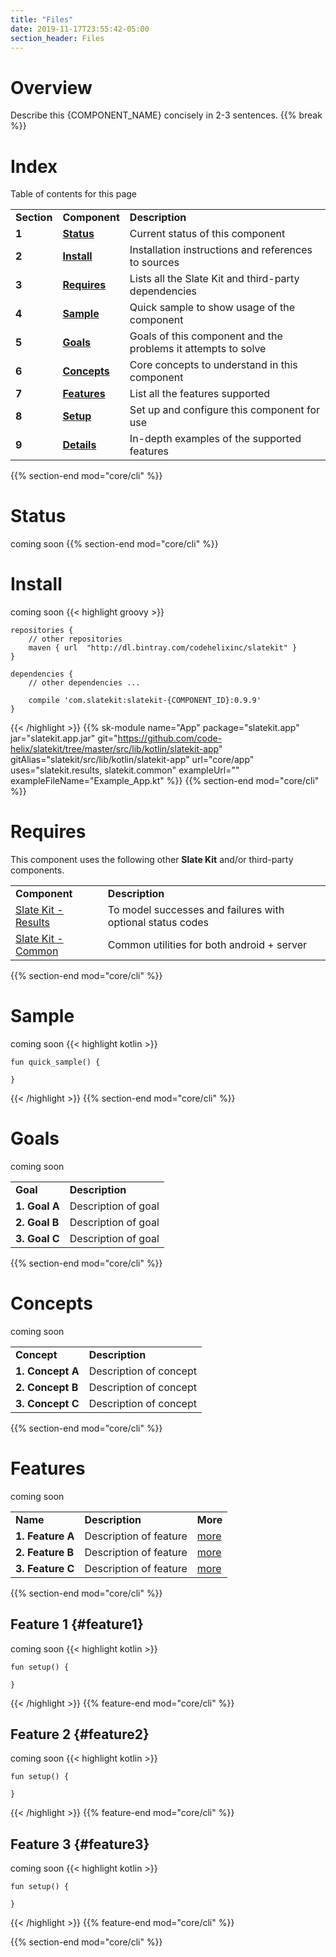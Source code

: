 ```yaml
---
title: "Files"
date: 2019-11-17T23:55:42-05:00
section_header: Files
---
```


# Overview
Describe this {COMPONENT_NAME} concisely in 2-3 sentences.
{{% break %}}

# Index
Table of contents for this page
<table class="table table-bordered table-striped">
    <tr>
        <td><strong>Section</strong></td>
        <td><strong>Component</strong></td>
        <td><strong>Description</strong></td>
    </tr>
    <tr>
        <td><strong>1</strong></td>
        <td><strong><a class="url-ch" href="core/cli#status">Status</a></strong></td>
        <td>Current status of this component</td>
    </tr>
    <tr>
        <td><strong>2</strong></td>
        <td><strong><a class="url-ch" href="core/cli#install">Install</a></strong></td>
        <td>Installation instructions and references to sources</td>
    </tr>
    <tr>
        <td><strong>3</strong></td>
        <td><strong><a class="url-ch" href="core/cli#requires">Requires</a></strong></td>
        <td>Lists all the Slate Kit and third-party dependencies</td>
    </tr>
    <tr>
        <td><strong>4</strong></td>
        <td><strong><a class="url-ch" href="core/cli#sample">Sample</a></strong></td>
        <td>Quick sample to show usage of the component</td>
    </tr>
    <tr>
        <td><strong>5</strong></td>
        <td><strong><a class="url-ch" href="core/cli#goals">Goals</a></strong></td>
        <td>Goals of this component and the problems it attempts to solve</td>
    </tr>
    <tr>
        <td><strong>6</strong></td>
        <td><strong><a class="url-ch" href="core/cli#concepts">Concepts</a></strong></td>
        <td>Core concepts to understand in this component</td>
    </tr>
    <tr>
        <td><strong>7</strong></td>
        <td><strong><a class="url-ch" href="core/cli#features">Features</a></strong></td>
        <td>List all the features supported</td>
    </tr>
    <tr>
        <td><strong>8</strong></td>
        <td><strong><a class="url-ch" href="core/cli#setup">Setup</a></strong></td>
        <td>Set up and configure this component for use</td>
    </tr>
    <tr>
        <td><strong>9</strong></td>
        <td><strong><a class="url-ch" href="core/cli#details">Details</a></strong></td>
        <td>In-depth examples of the supported features</td>
    </tr>
</table>
{{% section-end mod="core/cli" %}}

# Status
coming soon
{{% section-end mod="core/cli" %}}

# Install
coming soon
{{< highlight groovy >}}

    repositories {
        // other repositories
        maven { url  "http://dl.bintray.com/codehelixinc/slatekit" }
    }

    dependencies {
        // other dependencies ...

        compile 'com.slatekit:slatekit-{COMPONENT_ID}:0.9.9'
    }

{{< /highlight >}}
{{% sk-module 
    name="App"
    package="slatekit.app"
    jar="slatekit.app.jar"
    git="https://github.com/code-helix/slatekit/tree/master/src/lib/kotlin/slatekit-app"
    gitAlias="slatekit/src/lib/kotlin/slatekit-app"
    url="core/app"
    uses="slatekit.results, slatekit.common"
    exampleUrl=""
    exampleFileName="Example_App.kt"
%}}
{{% section-end mod="core/cli" %}}

# Requires
This component uses the following other <strong>Slate Kit</strong> and/or third-party components.
<table class="table table-bordered table-striped">
    <tr>
        <td><strong>Component</strong></td>
        <td><strong>Description</strong></td>
    </tr>
    <tr>
        <td><a class="url-ch" href="core/results">Slate Kit - Results</a></td>
        <td>To model successes and failures with optional status codes</td>
    </tr>
    <tr>
        <td><a class="url-ch" href="utils/utils.html">Slate Kit - Common</a></td>
        <td>Common utilities for both android + server</td>
    </tr>
</table>
{{% section-end mod="core/cli" %}}

# Sample
coming soon
{{< highlight kotlin >}}

    fun quick_sample() {
        
    }

{{< /highlight >}}
{{% section-end mod="core/cli" %}}

# Goals
coming soon
<table class="table table-bordered table-striped">
    <tr>
        <td><strong>Goal</strong></td>
        <td><strong>Description</strong></td>
    </tr>
    <tr>
        <td><strong>1. Goal A</strong></td>
        <td>Description of goal</td>
    </tr>
    <tr>
        <td><strong>2. Goal B</strong> </td>
        <td>Description of goal</td>                     
    </tr>
    <tr>
        <td><strong>3. Goal C</strong></td>
        <td>Description of goal</td>
    </tr>
</table>
{{% section-end mod="core/cli" %}}

# Concepts
coming soon
<table class="table table-bordered table-striped">
    <tr>
        <td><strong>Concept</strong></td>
        <td><strong>Description</strong></td>
    </tr>
    <tr>
        <td><strong>1. Concept A</strong></td>
        <td>Description of concept</td>
    </tr>
    <tr>
        <td><strong>2. Concept B</strong> </td>
        <td>Description of concept</td>                     
    </tr>
    <tr>
        <td><strong>3. Concept C</strong></td>
        <td>Description of concept</td>
    </tr>
</table>
{{% section-end mod="core/cli" %}}

# Features
coming soon
<table class="table table-bordered table-striped">
    <tr>
        <td><strong>Name</strong></td>
        <td><strong>Description</strong></td>
        <td><strong>More</strong></td>
    </tr>
    <tr>
        <td><strong>1. Feature A</strong></td>
        <td>Description of feature</td>
        <td><a href="arch/app/#feature1" class="more"><span class="btn btn-primary">more</span></a></td>
    </tr>
    <tr>
        <td><strong>2. Feature B</strong> </td>
        <td>Description of feature</td> 
        <td><a href="arch/app/#feature2" class="more"><span class="btn btn-primary">more</span></a></td>                    
    </tr>
    <tr>
        <td><strong>3. Feature C</strong></td>
        <td>Description of feature</td>
        <td><a href="arch/app/#feature3" class="more"><span class="btn btn-primary">more</span></a></td>
    </tr>
</table>
{{% section-end mod="core/cli" %}}


## Feature 1 {#feature1}
coming soon
{{< highlight kotlin >}}

    fun setup() {
        
    }

{{< /highlight >}}
{{% feature-end mod="core/cli" %}}

## Feature 2 {#feature2}
coming soon
{{< highlight kotlin >}}

    fun setup() {
        
    }

{{< /highlight >}}
{{% feature-end mod="core/cli" %}}

## Feature 3 {#feature3}
coming soon
{{< highlight kotlin >}}

    fun setup() {
        
    }

{{< /highlight >}}
{{% feature-end mod="core/cli" %}}

{{% section-end mod="core/cli" %}}

